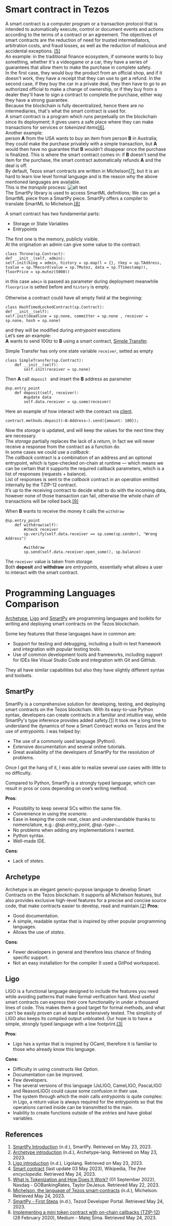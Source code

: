 # Smart contract in Tezos 
A smart contract is a computer program or a transaction protocol that is intended to automatically execute, control or document events and actions according to the terms of a contract or an agreement. The objectives of smart contracts are the reduction of need for trusted intermediators, arbitration costs, and fraud losses, as well as the reduction of malicious and accidental exceptions. [[5]](#references)<br> 
An example: 
in the traditional finance ecosystem, if someone wants to buy something, whether it's a videogame or a car, they have a series of guarantees that allow them to make the purchase in complete safety.<br> 
In the first case, they would buy the product from an official shop, and if it doesn't work, they have a receipt that they can use to get a refund. In the second case, if they buy the car in a private deal, they then have to go to an authorized official to make a change of ownership, or if they buy from a dealer they'll have to sign a contract to complete the purchase, either way they have a strong guarantee.<br> 
Because the blockchain is fully decentralized, hence there are no intermediaries, that's what the smart contract is used for.<br> 
A smart contract is a program which runs perpetually on the blockchain since its deployment; it gives users a safe place where they can make transactions for services or *tokenized items*[[6]](#references).<br> 
Another example: <br> 
person **A** from the USA wants to buy an item from person **B** in Australia; they could make the purchase privately with a simple transaction, but **A** would then have no guarantee that **B** wouldn't disappear once the purchase is finalized. This is where the smart contract comes in: if **B** doesn't send the item for the purchase, the smart contract automatically refunds **A** and the deal is off. <br>
By default, Tezos smart contracts are written in Michelson[[7]](#references), but it is an hard to learn low level formal language and is the reason why the above mentioned languages are available.<br> 
This is the *transpile* process: 
![alt text](https://github.com/TheMastro-11/Evaluating-execution-and-development-costs-in-the-Tezos-blockchain/blob/main/src/smartml.png)<br> 
The SmartPy library is used to access SmartML definitions; We can get a SmartML piece from a SmartPy piece. SmartPy offers a compiler to translate SmartML to Michelson.[[8]](#references)<br> 

A smart contract has two fundamental parts: 
* Storage or State Variables 
* Entrypoints 

The first one is the memory, publicly visible.<br> 
At the origination an admin can give some value to the contract: 
``` 
class Throne(sp.Contract): 
def __init__(self, admin): 
self.init(king = admin, history = sp.map(l = {}, tkey = sp.TAddress, tvalue = sp.TRecord(value = sp.TMutez, data = sp.TTimestamp)), floorPrice = sp.mutez(5000)) 
``` 
in this case `admin` is passed as parameter during deployment meanwhile `floorprice` is setted before and `history` is empty.<br><br> 
Otherwise a contract could have all empty field at the beginning: 
``` 
class HashTimedLockedContract(sp.Contract): 
def __init__(self): 
self.init(deadline = sp.none, committer = sp.none , receiver = sp.none, hash = sp.none) 
``` 
and they will be modified during *entrypoint* executions 
<br>
Let’s see an example: <br>
**A** wants to send 100tz to **B** using a smart contract, [Simple Transfer](https://github.com/TheMastro-11/Evaluating-execution-and-development-costs-in-the-Tezos-blockchain/tree/main/contracts/SimpleTransfer ). <br>

Simple Transfer has only one state variable `receiver`, setted as empty
```
class SimpleTransfer(sp.Contract):
    def __init__(self):
        self.init(receiver = sp.none)
```
Then **A** call `deposit ` and insert the **B** address as parameter
```
@sp.entry_point
    def deposit(self, receiver):
        #update data
        self.data.receiver = sp.some(receiver)
```
Here an example of how interact with the contract via [client](https://github.com/TheMastro-11/SmartContractTestScript-By-Taquito-). 
``` 
contract.methods.deposit(—B-Address—).send({amount: 100}); 
``` 
Now the *storage* is updated, and will keep the values for the next time they are necessary.<br>
The *storage* partially replaces the lack of a *return*, in fact we will never receive a response from the contract as a function do.<br> 
In some cases we could use a *callback*:<br> 
The *callback* contract is a combination of an address and an optional entrypoint, which is type-checked on-chain at runtime — which means we can be certain that it supports the required callback parameters, which is a list of responses (requests + balance).<br> 
List of responses is sent to the *callback* contract in an operation emitted internally by the TZIP-12 contract.<br> 
It’s up to the receiving contract to decide what to do with the incoming data, however none of those transaction can fail, otherwise the whole chain of transactions will be rolled back.[[9]](#references) <br> 

When **B** wants to receive the money it calls the `withdraw`
``` 
@sp.entry_point
    def withdraw(self):
        #check receiver
        sp.verify(self.data.receiver == sp.some(sp.sender), "Wrong Address")

        #withdraw
        sp.send(self.data.receiver.open_some(), sp.balance)
``` 
The `receiver` value is taken from storage. <br>
Both **deposit** and **withdraw** are *entrypoints*, essentially what allows a user to interact with the smart contract.<br> 

# Programming Languages Comparison
[Archetype](https://archetype-lang.org/), [Ligo](https://tezos.com/developers/ligo/) and [SmartPy](https://smartpy.io/) are programming languages and toolkits for writing and deploying smart contracts on the Tezos blockchain.

Some key features that these languages have in common are:

- Support for testing and debugging, including a built-in test framework and integration with popular testing tools.
- Use of common development tools and frameworks, including support for IDEs like Visual Studio Code and integration with Git and GitHub.

They all have similar capabilities but also they have slightly different syntax and toolsets.

## SmartPy
SmartPy is a comprehensive solution for developing, testing, and deploying smart contracts on the Tezos blockchain. With its easy-to-use Python syntax, developers can create contracts in a familiar and intuitive way, while SmartPy's type inference provides added safety.[[1]](#references)
It took me a long time to understand the dynamics of how a Smart Contract works on Tezos and the use of *entrypoints*. 
I was helped by:
- The use of a commonly used language (Python).
- Extensive documentation and several online tutorials.
- Great availability of the developers of SmartPy for the resolution of problems.

Once I got the hang of it, I was able to realize several use cases with little to no difficulty.  

Compared to Python, SmartPy is a strongly typed language, which can result in pros or cons depending on one’s writing method.

**Pros**:
- Possibility to keep several SCs within the same file.
- Convenience in using the *scenario*. 
- Ease in keeping the code neat, clean and understandable thanks to nomenclature, e.g.: *@sp.entry_point*, *@sp.-type-*...
- No problems when adding any implementations I wanted. 
- Python syntax.
- Well-made IDE.

**Cons**:
- Lack of *states*.


## Archetype
Archetype is an elegant generic-purpose language to develop Smart Contracts on the Tezos blockchain.
It supports all Michelson features, but also provides exclusive high-level features for a precise and concise source code, that make contracts easier to develop, read and maintain.[[2]](#references)
**Pros**:
- Good documentation. 
- A simple, readable syntax that is inspired by other popular programming languages.
- Allows the use of *states*.

**Cons**:
- Fewer developers in general and therefore less chance of finding specific support.
- Not an easy installation for the compiler (I used a GitPod workspace).


## Ligo
LIGO is a functional language designed to include the features you need while avoiding patterns that make formal verification hard. Most useful smart contracts can express their core functionality in under a thousand lines of code. This makes them a good target for formal methods, and what can't be easily proven can at least be extensively tested. The simplicity of LIGO also keeps its compiled output unbloated. Our hope is to have a simple, strongly typed language with a low footprint.[[3]](#references)

**Pros**:
- Ligo has a syntax that is inspired by OCaml, therefore it is familiar to those who already know this language. 

**Cons**:
- Difficulty in using constructs like *Option*.
- Documentation can be improved.
- Few developers.
- The several versions of this language (JsLIGO, CameLIGO, PascaLIGO and ReasonLIGO) could cause some confusion in their use.
- The system through which the *main* calls *entrypoints* is quite complex: in Ligo, a return value is always required for the entrypoints so that the operations carried inside can be transmitted to the main.
- Inability to create functions outside of the *entries* and have global variables.


## References
1. [SmartPy Introduction](https://smartpy.io/docs/manual/introduction/overview) (n.d.), SmartPy. Retrieved on May 23, 2023.
2. [Archetype introduction](https://archetype-lang.org/docs/introduction) (n.d.), Archetype-lang. Retrieved on May 23, 2023.
3. [Ligo introduction](https://ligolang.org/docs/intro/introduction?lang=jsligo) (n.d.), Ligolang. Retrieved on May 23, 2023.
4. [Smart contract](https://en.wikipedia.org/wiki/Smart_contract) (last update 03 May 2023), Wikipedia, *The free encyclopedia*. Retrieved May 24, 2023.
5. [What Is Tokenization and How Does It Work?](https://www.nasdaq.com/articles/what-is-tokenization-and-how-does-it-work) (01 September 2022), Nasdaq - GOBankingRates, Taylor DeJesus. Retrieved May 22, 2023. 
6. [Michelson, the language of Tezos smart-contracts](https://www.michelson.org/) (n.d.), Michelson. Retrieved May 24, 2023. 
7. [SmartPy - First Steps](https://tezos.b9lab.com/smartpy/intro) (n.d.), Tezod Developer Portal. Retrieved May 24, 2023.
8. [Implementing a mini token contract with on-chain callbacks (TZIP-12)](https://medium.com/@matej.sima/tutorial-implementing-a-mini-token-contract-on-tezos-with-on-chain-callbacks-tzip-12-b04cf7ee2059) (28 February 2020), Medium - Matej Šima. Retrieved May 24, 2023.